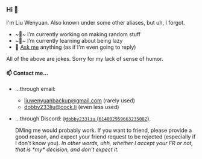 ### Hi 👋

I'm Liu Wenyuan. Also known under some other aliases, but uh, I forgot.

- ~🔭~ I’m currently working on making random stuff
- ~🌱~ I’m currently learning about being lazy
- 💬 [Ask me](../../issues) anything (as if I'm even going to reply)

All of the above are jokes. Sorry for my lack of sense of humor.

#### 📫 Contact me...
- ...through email:
  - liuwenyuanbackup@gmail.com (rarely used)
  - dobby233liu@cock.li (even less used)
- ...through Discord: [`@dobby233liu` (`614002959663235082`)](https://discord.com/users/614002959663235082).

  DMing me would probably work.
  If you want to friend, please provide a good reason, and expect your friend request to be rejected (especially if I don't know you).
  *In other words, uhh, whether I accept your FR or not, that is \*my\* decision, and don't expect it.*
